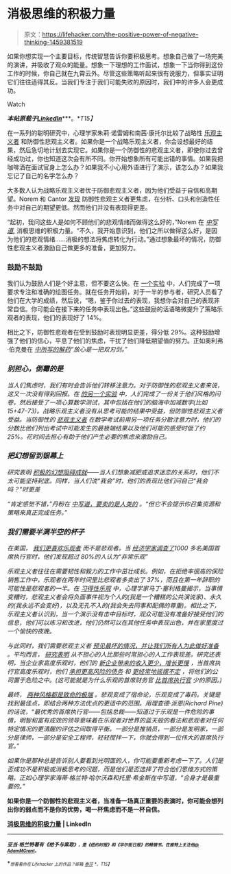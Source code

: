 # 消极思维的积极力量

> 原文：<https://lifehacker.com/the-positive-power-of-negative-thinking-1459381519>

如果你想实现一个主要目标，传统智慧告诉你要积极思考。想象自己做了一场完美的演讲，并吸收了观众的能量。想象一下理想的工作面试，想象一下当你得到这份工作的时候，你自己就在九霄云外。尽管这些策略听起来很有说服力，但事实证明它们往往适得其反。当我们专注于我们可能失败的原因时，我们中的许多人会更成功。

Watch

***本帖原载于***[***LinkedIn***](http://www.linkedin.com/today/post/article/20131015140307-69244073-the-positive-power-of-negative-thinking)***。**T15】*

在一系列的聪明研究中，心理学家朱莉·诺雷姆和南茜·康托尔比较了战略性 [乐观主义者](https://lifehacker.com/your-optimism-bias-one-of-the-best-and-worst-tricks-yo-5911556) 和防御性悲观主义者。如果你是一个战略乐观主义者，你会设想最好的结果，然后急切地计划去实现它。如果你是一个防御性的悲观主义者，即使你过去曾经成功过，你也知道这次会有所不同。你开始想象所有可能出错的事情。如果我把咖啡洒在面试官身上怎么办？如果我不小心用外语进行了演示，该怎么办？如果我忘记了自己的名字怎么办？

大多数人认为战略乐观主义者优于防御悲观主义者，因为他们受益于自信和高期望。Norem 和 Cantor [发现](http://psycnet.apa.org/psycinfo/1987-13154-001) 防御性悲观主义者更焦虑，在分析、口头和创造性任务中对自己的期望更低。然而他们并没有表现得更差。

“起初，我问这些人是如何不顾他们的悲观情绪而做得这么好的，”Norem 在 [*中写道,*](http://www.amazon.com/Positive-Power-Negative-Thinking/dp/0465051391/?asc_campaign=InlineText&asc_refurl=https://lifehacker.com/the-positive-power-of-negative-thinking-1459381519&asc_source=&tag=kinjalifehackerlink-20) 消极思维的积极力量。“不久，我开始意识到，他们之所以做得这么好，是因为他们的悲观情绪……消极的想法将焦虑转化为行动。”通过想象最坏的情况，防御性悲观主义者激励自己做更多的准备，更加努力。

### **鼓励不鼓励**

我们认为鼓励人们是个好主意，但不要这么快。在 [一个实验](http://psycnet.apa.org/psycinfo/1987-13154-001) 中，人们完成了一项要求专注和准确的绘图任务。就在任务开始前，对于一半的参与者，研究人员看了他们在大学的成绩，然后说，“嗯，鉴于你过去的表现，我想你会对自己的表现非常自信。你可能会在接下来的任务中表现出色。”这些鼓励的话语略微提升了策略乐观者的表现，他们的表现好了 14%。

相比之下，防御性悲观者在受到鼓励时表现明显更差，得分低 29%。这种鼓励增强了他们的信心，平息了他们的焦虑，干扰了他们降低期望值的努力。正如奥利弗·伯克曼在 [*中所写的解药*](http://www.amazon.com/The-Antidote-Happiness-Positive-Thinking?asc_campaign=InlineText&asc_refurl=https://lifehacker.com/the-positive-power-of-negative-thinking-1459381519&asc_source=&tag=kinjalifehackerlink-20)*“放心是一把双刃剑。”*

### ***别担心，倒霉的是***

*当人们焦虑时，我们有时会告诉他们转移注意力。对于防御性的悲观主义者来说，这又一次没有得到回报。在 [的另一个实验](http://psycnet.apa.org/journals/psp/65/4/822/) 中，人们完成了一份关于他们风格的问卷，然后接受了一项心算数学测试，其中包括在他们的脑海中加减数字(比如 15+47–73)。战略乐观主义者没有从思考可能的结果中受益，但防御性悲观主义者受益。当防御性的 [悲观主义者](https://lifehacker.com/how-rational-pessimism-can-save-your-day-5784327) 在数学考试前用另一项任务分散注意力时，他们的分数比他们列出考试中可能发生的最极端结果以及他们可能的感受时低了约 25%。花时间去担心有助于他们产生必要的焦虑来激励自己。*

### ***把幻想留到银幕上***

*研究表明 [积极的幻想阻碍成就](http://www.sciencedirect.com/science/article/pii/S002210311100031X)——当人们想象减肥或追求迷恋的关系时，他们不太可能坚持到底。同样，当人们说“我会”时，他们的表现比他们问自己“我会吗？”时更差*

*“肯定感觉不错，”丹粉在 [*中写道，要卖的是人类的*](http://www.amazon.com/Sell-Human-Surprising-Moving-Others/dp/1594487154?asc_campaign=InlineText&asc_refurl=https://lifehacker.com/the-positive-power-of-negative-thinking-1459381519&asc_source=&tag=kinjalifehackerlink-20) *。“但它不会提示你召集资源和策略来真正完成任务。”**

### *我们需要半满半空的杯子*

*在美国， [我们更喜欢乐观者](http://www.amazon.com/Bright-Sided-Positive-Thinking-Undermining-America/dp/0312658850?asc_campaign=InlineText&asc_refurl=https://lifehacker.com/the-positive-power-of-negative-thinking-1459381519&asc_source=&tag=kinjalifehackerlink-20) 而不是悲观者。当 [经济学家调查了](http://www.sciencedirect.com/science/article/pii/S0304405X13000275)1000 多名美国首席执行官时，他们发现超过 80%的人认为“非常乐观”*

*乐观主义者往往在需要韧性和毅力的工作中茁壮成长。例如，在拒绝率很高的保险销售工作中，乐观者在两年时间里比悲观者多卖出了 37%，而且在第一年辞职的可能性是悲观者的一半。在 [*习得性乐观*](http://www.amazon.com/Learned-Optimism-Change-Your-Mind/dp/1400078393/?asc_campaign=InlineText&asc_refurl=https://lifehacker.com/the-positive-power-of-negative-thinking-1459381519&asc_source=&tag=kinjalifehackerlink-20) 中，心理学家马丁·塞利格曼揭示，当事情变糟时，悲观主义者会将负面事件视为个人的(我是一个糟糕的公共演说家)、永久的(我永远不会变好)，以及无孔不入的(我会失去同事和配偶的尊重)。相比之下，乐观主义者认识到，当一个演示没有击中目标时，观众可能没有准备好接受他们的信息，他们可以练习和改进，他们仍然可以在其他任务中表现出色，并在家里度过一个愉快的夜晚。*

*与此同时，我们需要悲观主义者 [预见最坏的情况，并让我们所有人为此做好准备](http://www.theatlantic.com/health/archive/2013/03/a-case-for-pessimism/273950/) 。平均而言， [研究表明](http://psycnet.apa.org/journals/apl/96/1/113/) 从不担心的人比那些时常担心的人工作表现差。研究还表明，当企业家高度乐观时，他们的 [新企业带来的收入更少，增长更慢](http://amj.aom.org/content/52/3/473.short) ，当首席执行官高度乐观时，他们 [承担更高风险的债务](http://www.sciencedirect.com/science/article/pii/S0304405X13000275) 和 [更经常地摇摆不定](http://onlinelibrary.wiley.com/doi/10.1002/smj.455/abstract) ，将他们的公司置于危险之中。(这可能就是为什么乐观的首席财务官 [比首席执行官](http://www.sciencedirect.com/science/article/pii/S0304405X13000275) 少的原因。)*

*最终， [两种风格都是致命的极端](http://pps.sagepub.com/content/6/1/61.short) 。悲观变成了宿命论，乐观变成了毒药。关键是找到最佳点，即结合两种方法优点的更适中的范围。用理查德·派恩(Richard Pine)的话说，“最优秀的首席执行官——包括总裁——知道过于乐观是一件危险的事情，明智和富有成效的领导意味着在乐观者对世界的蓝天般的看法和悲观者对任何特定情况的更清醒的评估之间取得平衡。一部分是推销员，一部分是发明家，一部分是律师，一部分是安全工程师，轻轻搅拌一下，你就会得到一位伟大的首席执行官。”*

*如果你是那种总是告诉别人要看到光明面的人，你可能要重新考虑一下了。人们是否成功不是积极或消极思考的问题，而是他们是否选择了符合他们思维方式的策略。正如心理学家海蒂·格兰特·哈尔沃森和托里·希金斯在[](https://www.amazon.com/dp/1594631026?asc_campaign=InlineText&asc_refurl=https://lifehacker.com/the-positive-power-of-negative-thinking-1459381519&asc_source=&linkCode=ogi&psc=1&smid=A3TJVJMBQL014A&tag=kinjalifehackerlink-20&th=1)*中写道，“合身才是最重要的。”**

**如果你是一个防御性的悲观主义者，当准备一场真正重要的表演时，你可能会想列出你的弱点而不是你的优势，喝一杯焦虑而不是一杯自信。**

**[消极思维的积极力量](http://www.linkedin.com/today/post/article/20131015140307-69244073-the-positive-power-of-negative-thinking) | LinkedIn**

* * *

**<small>*亚当·格兰特著有《给予与索取*</small>[*<small></small>*](http://www.amazon.com/Give-Take-Revolutionary-Approach-Success/dp/0670026557/?asc_campaign=InlineText&asc_refurl=https://lifehacker.com/the-positive-power-of-negative-thinking-1459381519&asc_source=&tag=kinjalifehackerlink-20)<small>*<small>》，是《纽约时报》和《华尔街日报》的畅销书。在推特上关注他</small>*[<small>*@ AdamMGrant*</small>](https://twitter.com/AdamMGrant)<small>*。*</small></small>**

**<small><small>*想看看你在 Lifehacker 上的作品？邮箱*</small> [<small>*泰莎*</small>](https://mail.google.com/mail/?view=cm&fs=1&tf=1&to=tessa@lifehacker.com) <small>*。*T15】</small></small>**

**<small></small>**